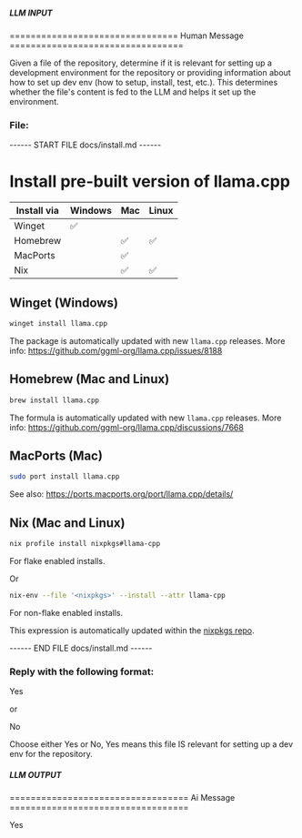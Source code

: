##### LLM INPUT #####
================================ Human Message =================================

Given a file of the repository, determine if it is relevant for setting up a development environment for the repository or providing information about how to set up dev env (how to setup, install, test, etc.). This determines whether the file's content is fed to the LLM and helps it set up the environment.

### File:
------ START FILE docs/install.md ------
# Install pre-built version of llama.cpp

| Install via | Windows | Mac | Linux |
|-------------|---------|-----|-------|
| Winget      | ✅      |      |      |
| Homebrew    |         | ✅   | ✅   |
| MacPorts    |         | ✅   |      |
| Nix         |         | ✅   | ✅   |

## Winget (Windows)

```sh
winget install llama.cpp
```

The package is automatically updated with new `llama.cpp` releases. More info: https://github.com/ggml-org/llama.cpp/issues/8188

## Homebrew (Mac and Linux)

```sh
brew install llama.cpp
```

The formula is automatically updated with new `llama.cpp` releases. More info: https://github.com/ggml-org/llama.cpp/discussions/7668

## MacPorts (Mac)

```sh
sudo port install llama.cpp
```

See also: https://ports.macports.org/port/llama.cpp/details/

## Nix (Mac and Linux)

```sh
nix profile install nixpkgs#llama-cpp
```

For flake enabled installs.

Or

```sh
nix-env --file '<nixpkgs>' --install --attr llama-cpp
```

For non-flake enabled installs.

This expression is automatically updated within the [nixpkgs repo](https://github.com/NixOS/nixpkgs/blob/nixos-24.05/pkgs/by-name/ll/llama-cpp/package.nix#L164).

------ END FILE docs/install.md ------

### Reply with the following format:

<rel>Yes</rel>

or

<rel>No</rel>

Choose either Yes or No, Yes means this file IS relevant for setting up a dev env for the repository.

##### LLM OUTPUT #####
================================== Ai Message ==================================

<rel>Yes</rel>